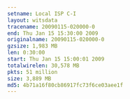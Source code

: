 ```yaml
---
setname: Local ISP C-I
layout: witsdata
tracename: 20090115-020000-0
end: Thu Jan 15 15:30:00 2009
originalname: 20090115-020000-0
gzsize: 1,983 MB
len: 0:30:00
start: Thu Jan 15 15:00:01 2009
totalwirelen: 30,578 MB
pkts: 51 million
size: 3,889 MB
md5: 4b71a16f80cb86917fc73f6ce03aee1f
---
```

